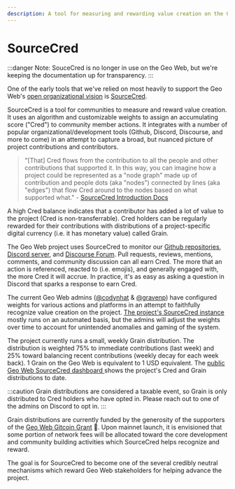 ```yaml
---
description: A tool for measuring and rewarding value creation on the Geo Web project.
---
```


# SourceCred

:::danger
Note: SouceCred is no longer in use on the Geo Web, but we're keeping the documentation up for transparency.
:::

One of the early tools that we've relied on most heavily to support the Geo Web's [open organizational vision](./open-org) is [SourceCred](https://sourcecred.io/).&#x20;

SourceCred is a tool for communities to measure and reward value creation. It uses an algorithm and customizable weights to assign an accumulating score ("Cred") to community member actions. It integrates with a number of popular organizational/development tools (Github, Discord, Discourse, and more to come) in an attempt to capture a broad, but nuanced picture of project contributions and contributors.&#x20;

> "\[That] Cred flows from the contribution to all the people and other contributions that supported it. In this way, you can imagine how a project could be represented as a "node graph" made up of contribution and people dots (aka "nodes") connected by lines (aka "edges") that flow Cred around to the nodes based on what supported what." - [SourceCred Introduction Docs](https://sourcecred.io/docs)

A high Cred balance indicates that a contributor has added a lot of value to the project (Cred is non-transferrable). Cred holders can be regularly rewarded for their contributions with distributions of a project-specific digital currency (i.e. it has monetary value) called Grain.

The Geo Web project uses SourceCred to monitor our [Github repositories](https://github.com/Geo-Web-Project), [Discord server](https://discord.com/invite/reXgPru7ck), and [Discourse Forum](https://forum.geoweb.network/). Pull requests, reviews, mentions, comments, and community discussion can all earn Cred. The more that an action is referenced, reacted to (i.e. emojis), and generally engaged with, the more Cred it will accrue. In practice, it's as easy as asking a question in Discord that sparks a response to earn Cred.

The current Geo Web admins ([@codynhat](https://github.com/codynhat) & [@gravenp](https://github.com/gravenp)) have configured weights for various actions and platforms in an attempt to faithfully recognize value creation on the project. [The project's SourceCred instance](https://github.com/Geo-Web-Project/sourcecred-instance) mostly runs on an automated basis, but the admins will adjust the weights over time to account for unintended anomalies and gaming of the system.

The project currently runs a small, weekly Grain distribution. The distribution is weighted 75% to immediate contributions (last week) and 25% toward balancing recent contributions (weekly decay for each week back). 1 Grain on the Geo Web is equivalent to 1 USD equivalent. The [public Geo Web SourceCred dashboard ](https://geo-web-project.github.io/sourcecred-instance/#/explorer)shows the project's Cred and Grain distributions to date.

:::caution
Grain distributions are considered a taxable event, so Grain is only distributed to Cred holders who have opted in. Please reach out to one of the admins on Discord to opt in.
:::

Grain distributions are currently funded by the generosity of the supporters of the [Geo Web Gitcoin Grant](https://gitcoin.co/grants/1403/the-geo-web) :pray:. Upon mainnet launch, it is envisioned that some portion of network fees will be allocated toward the core development and community building activities which SourceCred helps recognize and reward.

The goal is for SourceCred to become one of the several credibly neutral mechanisms which reward Geo Web stakeholders for helping advance the project.&#x20;
